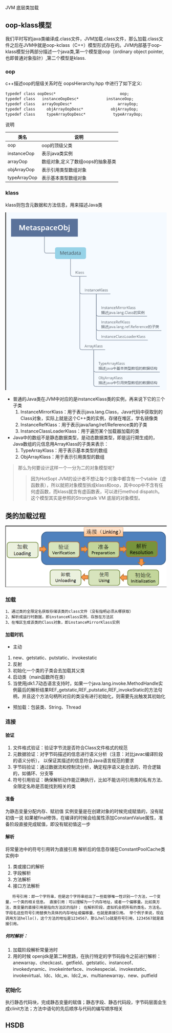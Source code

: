 JVM 底层类加载

## oop-klass模型
我们平时写的java类编译成.class文件，JVM加载.class文件，那么加载.class文件之后在JVM中就是oop-kclass（C++）模型形式存在的。JVM内部基于oop-klass模型分两部分描述一个java类,第一个模型是oop（ordinary object pointer,也即普通对象指针）,第二个模型是klass.


### oop
c++描述oop的层级关系时在 oopsHierarchy.hpp 中进行了如下定义:
```
typedef class oopDesc*                            oop;
typedef class   instanceOopDesc*            instanceOop;
typedef class   arrayOopDesc*                    arrayOop;
typedef class     objArrayOopDesc*            objArrayOop;
typedef class     typeArrayOopDesc*            typeArrayOop;
```
说明

| 类名  | 说明|
|---|---|
| oop  |oop的顶级父类|
| instanceOop  |表示java类实例|
| arrayOop  |数组对象,定义了数组oops的抽象基类|
| objArrayOop  |表示引用类型数组对象|
| typeArrayOop  |表示基本类型数组对象|

### klass
klass则包含元数据和方法信息，用来描述Java类

![avatar](images/klass.png)

- 普通的Java类在JVM中对应的是instanceKlass类的实例，再来说下它的三个子类
    1. InstanceMirrorKlass：用于表示java.lang.Class，Java代码中获取到的Class对象，实际上就是这个C++类的实例，存储在堆区，学名镜像类
    2. InstanceRefKlass：用于表示java/lang/ref/Reference类的子类
    3. InstanceClassLoaderKlass：用于遍历某个加载器加载的类
- Java中的数组不是静态数据类型，是动态数据类型，即是运行期生成的，Java数组的元信息用ArrayKlass的子类来表示：
    1. TypeArrayKlass：用于表示基本类型的数组
    2. ObjArrayKlass：用于表示引用类型的数组

> 那么为何要设计这样一个一分为二的对象模型呢?
>> 因为HotSopt JVM的设计者不想让每个对象中都含有一个vtable（虚函数表），所以就把对象模型拆成klass和oop，其中oop中不含有任何虚函数，而klass就含有虚函数表，可以进行method dispatch。这个模型其实是参照的Strongtalk VM 底层的对象模型。



## 类的加载过程

![avatar](images/classloader-step.png)

### 加载

    1、通过类的全限定名获取存储该类的class文件（没有指明必须从哪获取）
    2、解析成运行时数据，即instanceKlass实例，存放在方法区
    3、在堆区生成该类的Class对象，即instanceMirrorKlass实例

#### 加载时机

- 主动
 1. new、getstatic、putstatic、invokestatic
 2. 反射
 3. 初始化一个类的子类会去加载其父类
 4. 启动类（main函数所在类）
 5. 当使用jdk1.7动态语言支持时，如果一个java.lang.invoke.MethodHandle实例最后的解析结果REF_getstatic,REF_putstatic,REF_invokeStatic的方法句柄，并且这个方法句柄所对应的类没有进行初始化，则需要先出触发其初始化

- 预加载：包装类、String、Thread

### 连接
#### 验证

1. 文件格式验证：验证字节流是否符合Class文件格式的规范
2. 元数据验证：对字节码描述的信息进行语义分析（注意：对比javac编译阶段的语义分析），
以保证其描述的信息符合Java语言规范的要求
3. 字节码验证：通过数据流和控制流分析，确定程序语义是合法的、符合逻辑的，如循环、分支等
4. 符号引用验证：确保解析动作能正确执行，比如不能访问引用类的私有方法、全限定名称是否能找到相关的类

#### 准备

为静态变量分配内存、赋初值
实例变量是在创建对象的时候完成赋值的，没有赋初值一说
如果被final修饰，在编译的时候会给属性添加ConstantValue属性，准备阶段直接完成赋值，即没有赋初值这一步

#### 解析

将常量池中的符号引用转为直接引用
解析后的信息存储在ConstantPoolCache类实例中
1. 类或接口的解析
2. 字段解析
3. 方法解析
4. 接口方法解析

`   符号引用：即一个字符串，但是这个字符串给出了一些能够唯一性识别一个方法，一个变量，一个类的相关信息。
    直接引用：可以理解为一个内存地址，或者一个偏移量。比如类方法，类变量的直接引用是指向方法区的指针；
    在解析阶段，虚拟机会把所有的类名，方法名，字段名这些符号引用替换为具体的内存地址或偏移量，也就是直接引用。
    举个例子来说，现在调用方法hello()，这个方法的地址是1234567，那么hello就是符号引用，1234567就是直接引用。`

##### 何时解析：
1. 加载阶段解析常量池时
2. 用的时候
openjdk是第二种思路，在执行特定的字节码指令之前进行解析：
anewarray、checkcast、getfield、getstatic、instanceof、invokedynamic、invokeinterface、invokespecial、invokestatic、invokevirtual、ldc、ldc_w、ldc2_w、multianewarray、new、putfield

### 初始化

执行静态代码块，完成静态变量的赋值；静态字段、静态代码段，字节码层面会生成clinit方法；方法中语句的先后顺序与代码的编写顺序相关



## HSDB